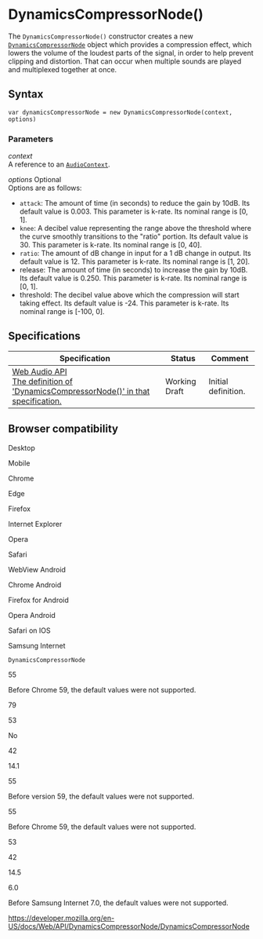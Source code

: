 # DynamicsCompressorNode()

The `DynamicsCompressorNode()` constructor creates a new [`DynamicsCompressorNode`](../dynamicscompressornode) object which provides a compression effect, which lowers the volume of the loudest parts of the signal, in order to help prevent clipping and distortion. That can occur when multiple sounds are played and multiplexed together at once.

## Syntax

    var dynamicsCompressorNode = new DynamicsCompressorNode(context, options)

### Parameters

_context_  
A reference to an [`AudioContext`](../audiocontext).

_options_ <span class="badge inline optional">Optional</span>  
Options are as follows:

- `attack`: The amount of time (in seconds) to reduce the gain by 10dB. Its default value is 0.003. This parameter is k-rate. Its nominal range is \[0, 1\].
- `knee`: A decibel value representing the range above the threshold where the curve smoothly transitions to the "ratio" portion. Its default value is 30. This parameter is k-rate. Its nominal range is \[0, 40\].
- `ratio`: The amount of dB change in input for a 1 dB change in output. Its default value is 12. This parameter is k-rate. Its nominal range is \[1, 20\].
- release: The amount of time (in seconds) to increase the gain by 10dB. Its default value is 0.250. This parameter is k-rate. Its nominal range is \[0, 1\].
- threshold: The decibel value above which the compression will start taking effect. Its default value is -24. This parameter is k-rate. Its nominal range is \[-100, 0\].

## Specifications

<table><thead><tr class="header"><th>Specification</th><th>Status</th><th>Comment</th></tr></thead><tbody><tr class="odd"><td><a href="https://webaudio.github.io/web-audio-api/#dynamicscompressornode">Web Audio API<br />
<span class="small">The definition of 'DynamicsCompressorNode()' in that specification.</span></a></td><td><span class="spec-wd">Working Draft</span></td><td>Initial definition.</td></tr></tbody></table>

## Browser compatibility

Desktop

Mobile

Chrome

Edge

Firefox

Internet Explorer

Opera

Safari

WebView Android

Chrome Android

Firefox for Android

Opera Android

Safari on IOS

Samsung Internet

`DynamicsCompressorNode`

55

Before Chrome 59, the default values were not supported.

79

53

No

42

14.1

55

Before version 59, the default values were not supported.

55

Before Chrome 59, the default values were not supported.

53

42

14.5

6.0

Before Samsung Internet 7.0, the default values were not supported.

<a href="https://developer.mozilla.org/en-US/docs/Web/API/DynamicsCompressorNode/DynamicsCompressorNode" class="_attribution-link">https://developer.mozilla.org/en-US/docs/Web/API/DynamicsCompressorNode/DynamicsCompressorNode</a>

